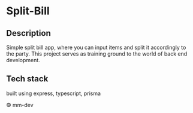 # Split-Bill

## Description

Simple split bill app, where you can input items and split it accordingly to the party. This project serves as training ground to the world of back end development.

## Tech stack

built using express, typescript, prisma

&copy; mm-dev
